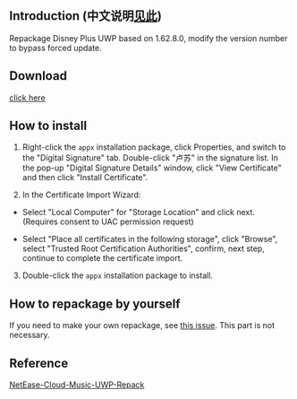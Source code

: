 ## Introduction (中文说明[见此](https://github.com/Tweed0984/disneyplus-uwp-repack-BFU/blob/main/README_CN.md))

Repackage Disney Plus UWP based on 1.62.8.0, modify the version number to bypass forced update.

## Download

[click here](https://github.com/Tweed0984/disneyplus-uwp-repack-BFU/releases/download/repack/disneyplus_uwp_repack_BFU.appx)

## How to install

1. Right-click the ```appx``` installation package, click Properties, and switch to the "Digital Signature" tab. Double-click "卢苏" in the signature list. In the pop-up "Digital Signature Details" window, click "View Certificate" and then click "Install Certificate".

2. In the Certificate Import Wizard:

- Select "Local Computer" for "Storage Location" and click next. (Requires consent to UAC permission request)

- Select "Place all certificates in the following storage", click "Browse", select "Trusted Root Certification Authorities", confirm, next step, continue to complete the certificate import.

3. Double-click the ```appx``` installation package to install.

## How to repackage by yourself

If you need to make your own repackage, see [this issue](https://github.com/JasonWei512/NetEase-Cloud-Music-UWP-Repack/issues/3#issuecomment-636415035). This part is not necessary.

## Reference

[NetEase-Cloud-Music-UWP-Repack](https://github.com/JasonWei512/NetEase-Cloud-Music-UWP-Repack)

